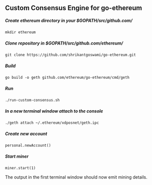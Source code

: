 ## Custom Consensus Engine for go-ethereum

##### Create ethereum directory in your $GOPATH/src/github.com/
    mkdir ethereum

##### Clone repository in $GOPATH/src/github.com/ethereum/
    git clone https://github.com/shrikantgoswami/go-ethereum.git 
    
##### Build
    go build -o geth github.com/ethereum/go-ethereum/cmd/geth
    
##### Run 
    ./run-custom-consensus.sh
    
##### In a new terminal window attach to the console
    ./geth attach ~/.ethereum/xdposnet/geth.ipc
    
 ##### Create new account
    personal.newAccount()
    
 ##### Start miner
    miner.start(1)
 
 The output in the first terminal window should now emit mining details.
